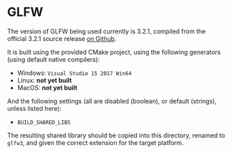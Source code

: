 # GLFW

The version of GLFW being used currently is 3.2.1, compiled from the official 3.2.1 source release [on Github](https://github.com/glfw/glfw/releases/tag/3.2.1).

It is built using the provided CMake project, using the following generators (using default native compilers):

* Windows: `Visual Studio 15 2017 Win64`
* Linux: **not yet built**
* MacOS: **not yet built**

And the following settings (all are disabled (boolean), or default (strings), unless listed here):

* `BUILD_SHARED_LIBS`

The resulting shared library should be copied into this directory, renamed to `glfw3`, and given the correct extension for the target platform.